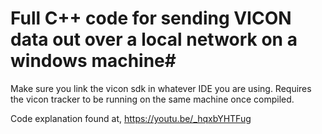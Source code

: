 # Full C++ code for sending VICON data out over a local network on a windows machine#

Make sure you link the vicon sdk in whatever IDE you are using.
Requires the vicon tracker to be running on the same machine once compiled.

Code explanation found at,
https://youtu.be/_hqxbYHTFug